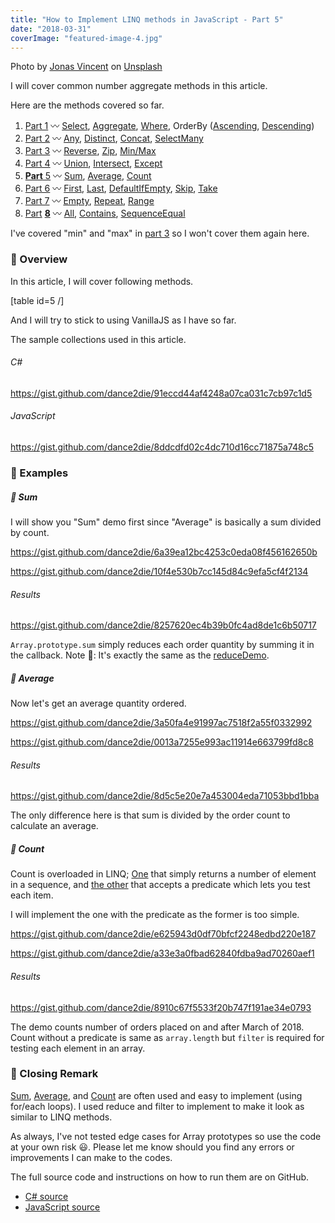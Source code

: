 ```yaml
---
title: "How to Implement LINQ methods in JavaScript - Part 5"
date: "2018-03-31"
coverImage: "featured-image-4.jpg"
---
```


Photo by [Jonas Vincent](https://unsplash.com/photos/xulIYVIbYIc?utm_source=unsplash&utm_medium=referral&utm_content=creditCopyText) on [Unsplash](https://unsplash.com/search/photos/high-five?utm_source=unsplash&utm_medium=referral&utm_content=creditCopyText)

I will cover common number aggregate methods in this article.

Here are the methods covered so far.

1. [Part 1](https://www.slightedgecoder.com/2018/02/24/approximate-equivalent-linq-methods-javascript/) 〰️ [Select](https://www.slightedgecoder.com/2018/02/24/approximate-equivalent-linq-methods-javascript/#select), [Aggregate](https://www.slightedgemate-equivalent-linq-methods-javascript/#aggregate), [Where](https://www.slightedgecoder.com/2018/02/24/approximate-equivalent-linq-methods-javascript/#where), OrderBy ([Ascending](https://www.slightedgecoder.com/2018/02/24/approximate-equivalent-linq-methods-javascript/#orderByAscending), [Descending](https://www.slightedgecoder.com/2018/02/24/approximate-equivalent-linq-methods-javascript/#orderByDescending))
2. [Part 2](https://www.slightedgecoder.com/2018/03/03/approximate-equivalent-linq-methods-javascript-part-2/) 〰️ [Any](https://www.slightedgecoder.com/2018/03/03/approximate-equivalent-linq-methods-javascript-part-2/#any), [Distinct](https://www.slightedgecoder.com/2018/03/03/approximate-equivalent-linq-methods-javascript-part-2/#distinct), [Concat](https://www.slightedgecoder.com/2018/03/03/approximate-equivalent-linq-methods-javascript-part-2/#concat), [SelectMany](https://www.slightedgecoder.com/2018/03/03/approximate-equivalent-linq-methods-javascript-part-2/#selectmany)
3. [Part 3](https://www.slightedgecoder.com/2018/03/10/an-approximate-equivalent-of-linq-methods-in-javascript-part-3/) 〰️ [Reverse](https://www.slightedgecoder.com/2018/03/10/an-approximate-equivalent-of-linq-methods-in-javascript-part-3/#reverse), [Zip](https://www.slightedgecoder.com/2018/03/10/an-approximate-equivalent-of-linq-methods-in-javascript-part-3/#zip), [Min/Max](https://www.slightedgecoder.com/2018/03/10/an-approximate-equivalent-of-linq-methods-in-javascript-part-3/#minmax)
4. [Part 4](https://www.slightedgecoder.com/2018/03/21/an-approximate-equivalent-of-linq-methods-in-javascript-part-4/) 〰️ [Union](https://www.slightedgecoder.com/2018/03/21/an-approximate-equivalent-of-linq-methods-in-javascript-part-4/#union), [Intersect](https://www.slightedgecoder.com/2018/03/21/an-approximate-equivalent-of-linq-methods-in-javascript-part-4/#intersect), [Except](https://www.slightedgecoder.com/2018/03/21/an-approximate-equivalent-of-linq-methods-in-javascript-part-4/#except)
5. [**Part** 5](https://www.slightedgecoder.com/2018/03/31/an-approximate-equivalent-of-linq-methods-in-javascript-part-5/) 〰️ [Sum](https://www.slightedgecoder.com/2018/03/31/an-approximate-equivalent-of-linq-methods-in-javascript-part-5/#sum), [Average](https://www.slightedgecoder.com/2018/03/31/an-approximate-equivalent-of-linq-methods-in-javascript-part-5/#average), [Count](https://www.slightedgecoder.com/2018/03/31/an-approximate-equivalent-of-linq-methods-in-javascript-part-5/#count)
6. [Part 6](https://www.slightedgecoder.com/2018/04/14/an-approximate-equivalent-of-linq-methods-in-javascript-part-6/) 〰️ [First](https://www.slightedgecoder.com/2018/04/14/an-approximate-equivalent-of-linq-methods-in-javascript-part-6/#first), [Last](https://www.slightedgecoder.com/2018/04/14/an-approximate-equivalent-of-linq-methods-in-javascript-part-6/#last), [DefaultIfEmpty](https://www.slightedgecoder.com/2018/04/14/an-approximate-equivalent-of-linq-methods-in-javascript-part-6/#defaultIfEmpty), [Skip](https://www.slightedgecoder.com/2018/04/14/an-approximate-equivalent-of-linq-methods-in-javascript-part-6/#skip), [Take](https://www.slightedgecoder.com/2018/04/14/an-approximate-equivalent-of-linq-methods-in-javascript-part-6/#take)
7. [Part 7](https://www.slightedgecoder.com/2018/04/21/an-approximate-equivalent-of-linq-methods-in-javascript-part-7/) 〰️ [Empty](https://www.slightedgecoder.com/2018/04/21/an-approximate-equivalent-of-linq-methods-in-javascript-part-7#empty), [Repeat](https://www.slightedgecoder.com/2018/04/21/an-approximate-equivalent-of-linq-methods-in-javascript-part-7#repeat), [Range](https://www.slightedgecoder.com/2018/04/21/an-approximate-equivalent-of-linq-methods-in-javascript-part-7#range)
8. [Par](https://www.slightedgecoder.com/2018/04/28/how-to-implement-linq-methods-in-javascript-part-8/)[t](https://www.slightedgecoder.com/2018/04/28/how-to-implement-linq-methods-in-javascript-part-8/) **[8](https://www.slightedgecoder.com/2018/04/28/how-to-implement-linq-methods-in-javascript-part-8/)** 〰️ [All](#all), [Contains](#contains), [SequenceEqual](#sequenceEqual)

I've covered "min" and "max" in [part 3](https://www.slightedgecoder.com/2018/03/10/an-approximate-equivalent-of-linq-methods-in-javascript-part-3/#minmax) so I won't cover them again here.

### 🔴 Overview

In this article, I will cover following methods.

\[table id=5 /\]

And I will try to stick to using VanillaJS as I have so far.

The sample collections used in this article.

###### C#

https://gist.github.com/dance2die/91eccd44af4248a07ca031c7cb97c1d5

###### JavaScript

https://gist.github.com/dance2die/8ddcdfd02c4dc710d16cc71875a748c5

### 🔴 Examples

##### 🔸 Sum

I will show you "Sum" demo first since "Average" is basically a sum divided by count.

https://gist.github.com/dance2die/6a39ea12bc4253c0eda08f456162650b

https://gist.github.com/dance2die/10f4e530b7cc145d84c9efa5cf4f2134

###### Results

https://gist.github.com/dance2die/8257620ec4b39b0fc4ad8de1c6b50717

`Array.prototype.sum` simply reduces each order quantity by summing it in the callback. Note 📝: It's exactly the same as the [reduceDemo](https://www.slightedgecoder.com/2018/02/24/approximate-equivalent-linq-methods-javascript/#aggregate).

##### 🔸 Average

Now let's get an average quantity ordered.

https://gist.github.com/dance2die/3a50fa4e91997ac7518f2a55f0332992

https://gist.github.com/dance2die/0013a7255e993ac11914e663799fd8c8

###### Results

https://gist.github.com/dance2die/8d5c5e20e7a453004eda71053bbd1bba

The only difference here is that sum is divided by the order count to calculate an average.

##### 🔸 Count

Count is overloaded in LINQ; [One](https://msdn.microsoft.com/en-us/library/bb338038(v=vs.110).aspx) that simply returns a number of element in a sequence, and [the other](https://msdn.microsoft.com/en-us/library/bb535181(v=vs.110).aspx) that accepts a predicate which lets you test each item.

I will implement the one with the predicate as the former is too simple.

https://gist.github.com/dance2die/e625943d0df70bfcf2248edbd220e187

https://gist.github.com/dance2die/a33e3a0fbad62840fdba9ad70260aef1

###### Results

https://gist.github.com/dance2die/8910c67f5533f20b747f191ae34e0793

The demo counts number of orders placed on and after March of 2018. Count without a predicate is same as `array.length` but `filter` is required for testing each element in an array.

### 🔴 Closing Remark

[Sum](#sum), [Average](#average), and [Count](#count) are often used and easy to implement (using for/each loops). I used reduce and filter to implement to make it look as similar to LINQ methods.

As always, I've not tested edge cases for Array prototypes so use the code at your own risk 😃. Please let me know should you find any errors or improvements I can make to the codes.

The full source code and instructions on how to run them are on GitHub.

- [C# source](https://github.com/dance2die/blog.LinqAndJavascript.CSharpDemo)
- [JavaScript source](https://github.com/dance2die/blog.LinqAndJavascript.JavascriptDemo)
